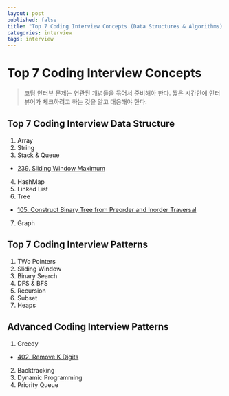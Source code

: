 ```yaml
---
layout: post
published: false
title: "Top 7 Coding Interview Concepts (Data Structures & Algorithms) - Intermedium"
categories: interview
tags: interview 
---
```


# Top 7 Coding Interview Concepts
> 코딩 인터뷰 문제는 연관된 개념들을 묶어서 준비해야 한다.
> 짧은 시간안에 인터뷰어가 체크하려고 하는 것을 알고 대응해야 한다.

## Top 7 Coding Interview Data Structure

1. Array
2. String
3. Stack & Queue
- [239. Sliding Window Maximum](/interview/2023/05/21/sliding-window-maximum/)
4. HashMap
5. Linked List
6. Tree
- [105. Construct Binary Tree from Preorder and Inorder Traversal](/interview/2023/05/21/construct-binary-tree-from-preorder-and-inorder-traversal/)
7. Graph

## Top 7 Coding Interview Patterns

1. TWo Pointers
2. Sliding Window
3. Binary Search
4. DFS & BFS
5. Recursion
6. Subset
7. Heaps

## Advanced Coding Interview Patterns
1. Greedy
- [402. Remove K Digits](/interview/2023/05/21/remove-k-digits/)
2. Backtracking
3. Dynamic Programming
4. Priority Queue